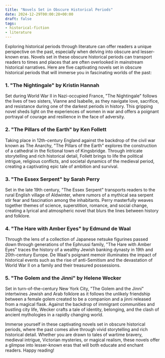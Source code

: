 ```yaml
---
title: "Novels Set in Obscure Historical Periods"
date: 2024-12-29T00:00:28+00:00
draft: false
tags: 
- historical-fiction
- literature
---
```


Exploring historical periods through literature can offer readers a unique perspective on the past, especially when delving into obscure and lesser-known eras. Novels set in these obscure historical periods can transport readers to times and places that are often overlooked in mainstream historical narratives. Here are five captivating novels set in obscure historical periods that will immerse you in fascinating worlds of the past:

### 1. "The Nightingale" by Kristin Hannah

Set during World War II in Nazi-occupied France, "The Nightingale" follows the lives of two sisters, Vianne and Isabelle, as they navigate love, sacrifice, and resistance during one of the darkest periods in history. This gripping novel sheds light on the experiences of women in war and offers a poignant portrayal of courage and resilience in the face of adversity.

### 2. "The Pillars of the Earth" by Ken Follett

Taking place in 12th-century England against the backdrop of the civil war known as The Anarchy, "The Pillars of the Earth" explores the construction of a cathedral in the fictional town of Kingsbridge. Through intricate storytelling and rich historical detail, Follett brings to life the political intrigue, religious conflicts, and societal dynamics of the medieval period, creating a captivating epic tale of ambition and survival.

### 3. "The Essex Serpent" by Sarah Perry

Set in the late 19th century, "The Essex Serpent" transports readers to the rural English village of Aldwinter, where rumors of a mythical sea serpent stir fear and fascination among the inhabitants. Perry masterfully weaves together themes of science, superstition, romance, and social change, creating a lyrical and atmospheric novel that blurs the lines between history and folklore.

### 4. "The Hare with Amber Eyes" by Edmund de Waal

Through the lens of a collection of Japanese netsuke figurines passed down through generations of the Ephrussi family, "The Hare with Amber Eyes" traces the history of a wealthy Jewish banking dynasty in 19th and 20th-century Europe. De Waal's poignant memoir illuminates the impact of historical events such as the rise of anti-Semitism and the devastation of World War II on a family and their treasured possessions.

### 5. "The Golem and the Jinni" by Helene Wecker

Set in turn-of-the-century New York City, "The Golem and the Jinni" intertwines Jewish and Arab folklore as it follows the unlikely friendship between a female golem created to be a companion and a jinni released from a magical flask. Against the backdrop of immigrant communities and bustling city life, Wecker crafts a tale of identity, belonging, and the clash of ancient mythologies in a rapidly changing world.

Immerse yourself in these captivating novels set in obscure historical periods, where the past comes alive through vivid storytelling and rich historical detail. Whether you are drawn to tales of wartime bravery, medieval intrigue, Victorian mysteries, or magical realism, these novels offer a glimpse into lesser-known eras that will both educate and enchant readers. Happy reading!